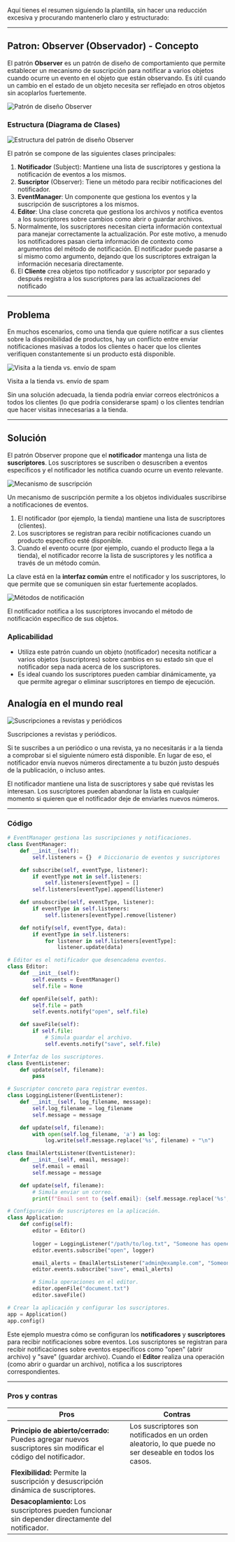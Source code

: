 Aquí tienes el resumen siguiendo la plantilla, sin hacer una reducción excesiva y procurando mantenerlo claro y estructurado:

---

## Patron: Observer (Observador) - Concepto

El patrón **Observer** es un patrón de diseño de comportamiento que permite establecer un mecanismo de suscripción para notificar a varios objetos cuando ocurre un evento en el objeto que están observando. Es útil cuando un cambio en el estado de un objeto necesita ser reflejado en otros objetos sin acoplarlos fuertemente.

![Patrón de diseño Observer](https://refactoring.guru/images/patterns/content/observer/observer.png)
### Estructura (Diagrama de Clases)

![Estructura del patrón de diseño Observer](https://refactoring.guru/images/patterns/diagrams/observer/structure-indexed.png)

El patrón se compone de las siguientes clases principales:

1. **Notificador** (Subject): Mantiene una lista de suscriptores y gestiona la notificación de eventos a los mismos.
2. **Suscriptor** (Observer): Tiene un método para recibir notificaciones del notificador.
3. **EventManager**: Un componente que gestiona los eventos y la suscripción de suscriptores a los mismos.
4. **Editor**: Una clase concreta que gestiona los archivos y notifica eventos a los suscriptores sobre cambios como abrir o guardar archivos.
5. Normalmente, los suscriptores necesitan cierta información contextual para manejar correctamente la actualización. Por este motivo, a menudo los notificadores pasan cierta información de contexto como argumentos del método de notificación. El notificador puede pasarse a sí mismo como argumento, dejando que los suscriptores extraigan la información necesaria directamente.
6. El **Cliente** crea objetos tipo notificador y suscriptor por separado y después registra a los suscriptores para las actualizaciones del notificado

---

## Problema

En muchos escenarios, como una tienda que quiere notificar a sus clientes sobre la disponibilidad de productos, hay un conflicto entre enviar notificaciones masivas a todos los clientes o hacer que los clientes verifiquen constantemente si un producto está disponible.

![Visita a la tienda vs. envío de spam](https://refactoring.guru/images/patterns/content/observer/observer-comic-1-es.png)

Visita a la tienda vs. envío de spam

Sin una solución adecuada, la tienda podría enviar correos electrónicos a todos los clientes (lo que podría considerarse spam) o los clientes tendrían que hacer visitas innecesarias a la tienda.

---

## Solución

El patrón Observer propone que el **notificador** mantenga una lista de **suscriptores**. Los suscriptores se suscriben o desuscriben a eventos específicos y el notificador les notifica cuando ocurre un evento relevante.

![Mecanismo de suscripción](https://refactoring.guru/images/patterns/diagrams/observer/solution1-es.png)

Un mecanismo de suscripción permite a los objetos individuales suscribirse a notificaciones de eventos.

1. El notificador (por ejemplo, la tienda) mantiene una lista de suscriptores (clientes).
2. Los suscriptores se registran para recibir notificaciones cuando un producto específico esté disponible.
3. Cuando el evento ocurre (por ejemplo, cuando el producto llega a la tienda), el notificador recorre la lista de suscriptores y les notifica a través de un método común.

La clave está en la **interfaz común** entre el notificador y los suscriptores, lo que permite que se comuniquen sin estar fuertemente acoplados.

![Métodos de notificación](https://refactoring.guru/images/patterns/diagrams/observer/solution2-es.png)

El notificador notifica a los suscriptores invocando el método de notificación específico de sus objetos.

### Aplicabilidad

- Utiliza este patrón cuando un objeto (notificador) necesita notificar a varios objetos (suscriptores) sobre cambios en su estado sin que el notificador sepa nada acerca de los suscriptores.
- Es ideal cuando los suscriptores pueden cambiar dinámicamente, ya que permite agregar o eliminar suscriptores en tiempo de ejecución.


## Analogía en el mundo real

![Suscripciones a revistas y periódicos](https://refactoring.guru/images/patterns/content/observer/observer-comic-2-es.png)

Suscripciones a revistas y periódicos.

Si te suscribes a un periódico o una revista, ya no necesitarás ir a la tienda a comprobar si el siguiente número está disponible. En lugar de eso, el notificador envía nuevos números directamente a tu buzón justo después de la publicación, o incluso antes.

El notificador mantiene una lista de suscriptores y sabe qué revistas les interesan. Los suscriptores pueden abandonar la lista en cualquier momento si quieren que el notificador deje de enviarles nuevos números.


---

### Código

```python
# EventManager gestiona las suscripciones y notificaciones.
class EventManager:
    def __init__(self):
        self.listeners = {}  # Diccionario de eventos y suscriptores

    def subscribe(self, eventType, listener):
        if eventType not in self.listeners:
            self.listeners[eventType] = []
        self.listeners[eventType].append(listener)

    def unsubscribe(self, eventType, listener):
        if eventType in self.listeners:
            self.listeners[eventType].remove(listener)

    def notify(self, eventType, data):
        if eventType in self.listeners:
            for listener in self.listeners[eventType]:
                listener.update(data)

# Editor es el notificador que desencadena eventos.
class Editor:
    def __init__(self):
        self.events = EventManager()
        self.file = None

    def openFile(self, path):
        self.file = path
        self.events.notify("open", self.file)

    def saveFile(self):
        if self.file:
            # Simula guardar el archivo.
            self.events.notify("save", self.file)

# Interfaz de los suscriptores.
class EventListener:
    def update(self, filename):
        pass

# Suscriptor concreto para registrar eventos.
class LoggingListener(EventListener):
    def __init__(self, log_filename, message):
        self.log_filename = log_filename
        self.message = message

    def update(self, filename):
        with open(self.log_filename, 'a') as log:
            log.write(self.message.replace('%s', filename) + "\n")

class EmailAlertsListener(EventListener):
    def __init__(self, email, message):
        self.email = email
        self.message = message

    def update(self, filename):
        # Simula enviar un correo.
        print(f"Email sent to {self.email}: {self.message.replace('%s', filename)}")

# Configuración de suscriptores en la aplicación.
class Application:
    def config(self):
        editor = Editor()
        
        logger = LoggingListener("/path/to/log.txt", "Someone has opened the file: %s")
        editor.events.subscribe("open", logger)

        email_alerts = EmailAlertsListener("admin@example.com", "Someone has changed the file: %s")
        editor.events.subscribe("save", email_alerts)

        # Simula operaciones en el editor.
        editor.openFile("document.txt")
        editor.saveFile()

# Crear la aplicación y configurar los suscriptores.
app = Application()
app.config()
```

Este ejemplo muestra cómo se configuran los **notificadores** y **suscriptores** para recibir notificaciones sobre eventos. Los suscriptores se registran para recibir notificaciones sobre eventos específicos como "open" (abrir archivo) y "save" (guardar archivo). Cuando el **Editor** realiza una operación (como abrir o guardar un archivo), notifica a los suscriptores correspondientes.

--- 

### Pros y contras

| **Pros**                                                                                                      | **Contras**                                                                                              |
| ------------------------------------------------------------------------------------------------------------- | -------------------------------------------------------------------------------------------------------- |
| **Principio de abierto/cerrado:** Puedes agregar nuevos suscriptores sin modificar el código del notificador. | Los suscriptores son notificados en un orden aleatorio, lo que puede no ser deseable en todos los casos. |
| **Flexibilidad:** Permite la suscripción y desuscripción dinámica de suscriptores.                            |                                                                                                          |
| **Desacoplamiento:** Los suscriptores pueden funcionar sin depender directamente del notificador.             |                                                                                                          |